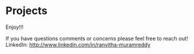 # Projects
Enjoy!!!

If you have questions comments or concerns please feel free to reach out!
LinkedIn: http://www.linkedin.com/in/ranvitha-muramreddy
